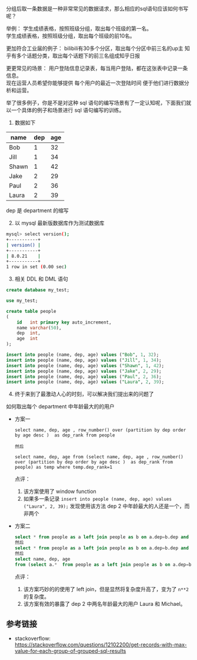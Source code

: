 分组后取一条数据是一种非常常见的数据请求，那么相应的sql语句应该如何书写呢？

举例：
学生成绩表格，按照班级分组，取出每个班级的第一名。  
学生成绩表格，按照班级分组，取出每个班级的前10名。  

更加符合工业届的例子：
bilibili有30多个分区，取出每个分区中前三名的up主
知乎有多个话题分类，取出每个话题下的前三名组成知乎日报

更更常见的场景：
用户登陆信息记录表，每当用户登陆，都在这张表中记录一条信息。  
现在运营人员希望你能够提供 每个用户的最近一次登陆时间 便于他们进行数据分析和运营。

举了很多例子，你是不是对这种 sql 语句的编写场景有了一定认知呢，下面我们就以一个具体的例子和场景进行 sql 语句编写的训练。

1. 数据如下  

| name | dep | age |  
| ---    | ---   |--- |
| Bob  | 1     | 32  |
| Jill | 1     | 34  |
| Shawn| 1     | 42  |
| Jake | 2     | 29  |
| Paul | 2     | 36  |
| Laura| 2     | 39  |

dep 是 department 的缩写

2. 以 mysql 最新版数据库作为测试数据库
```bash
mysql> select version();
+-----------+
| version() |
+-----------+
| 8.0.21    |
+-----------+
1 row in set (0.00 sec)
```
3. 相关 DDL 和 DML 语句
```sql
create database my_test;

use my_test;

create table people
(
    id   int primary key auto_increment,
    name varchar(50),
    dep  int,
    age  int
);

insert into people (name, dep, age) values ("Bob", 1, 32);
insert into people (name, dep, age) values ("Jill", 1, 34);
insert into people (name, dep, age) values ("Shawn", 1, 42);
insert into people (name, dep, age) values ("Jake", 2, 29);
insert into people (name, dep, age) values ("Paul", 2, 36);
insert into people (name, dep, age) values ("Laura", 2, 39);
```

4. 终于来到了最激动人心的时刻，可以解决我们提出来的问题了

如何取出每个 department 中年龄最大的的用户
- 方案一
    ```
    select name, dep, age , row_number() over (partition by dep order by age desc )  as dep_rank from people

    然后

    select name, dep, age from (select name, dep, age , row_number() over (partition by dep order by age desc )  as dep_rank from people) as temp where temp.dep_rank=1

    ```

    点评：
    1. 该方案使用了 window function
    2. 如果多一条记录 `insert into people (name, dep, age) values ("Laura", 2, 39);` 发现使用该方法 dep 2 中年龄最大的人还是一个，而非两个

- 方案二
    ```sql
    select * from people as a left join people as b on a.dep=b.dep and a.age < b.age;
    然后
    select * from people as a left join people as b on a.dep=b.dep and a.age < b.age where b.age is null;
    然后
    select name, dep, age
    from (select a.*  from people as a left join people as b on a.dep=b.dep and a.age < b.age where b.age is null) as temp;
    ```
    
    点评：
    1. 该方案巧妙的的使用了 left join，但是显然将复杂度升高了，变为了 `n**2` 的复杂度。
    2. 该方案有效的暴露了 dep 2 中两名年龄最大的用户 Laura 和 Michael。


## 参考链接
- stackoverflow:   
https://stackoverflow.com/questions/12102200/get-records-with-max-value-for-each-group-of-grouped-sql-results


